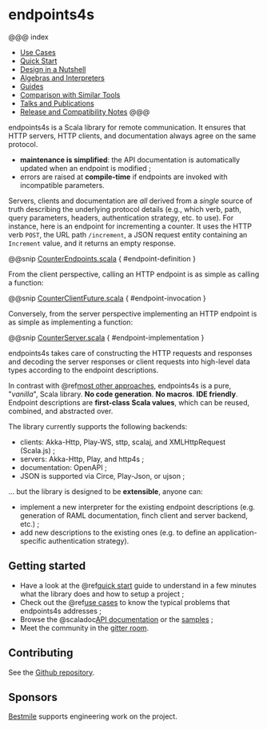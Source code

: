 endpoints4s
===========

@@@ index
* [Use Cases](use-cases.md)
* [Quick Start](quick-start.md)
* [Design in a Nutshell](design.md)
* [Algebras and Interpreters](algebras-and-interpreters.md)
* [Guides](guides.md)
* [Comparison with Similar Tools](comparison.md)
* [Talks and Publications](talks.md)
* [Release and Compatibility Notes](release-and-compatibility-notes.md)
@@@

endpoints4s is a Scala library for remote communication. It ensures
that HTTP servers, HTTP clients, and documentation always agree on the same protocol.

- **maintenance is simplified**: the API documentation is automatically updated when an endpoint is modified ;
- errors are raised at **compile-time** if endpoints are invoked with incompatible parameters.

Servers, clients and documentation are *all* derived from a *single* source of truth describing the underlying
protocol details (e.g., which verb, path, query parameters, headers, authentication strategy, etc. to
use). For instance, here is an endpoint for incrementing a counter. It uses the HTTP verb `POST`, the URL path
`/increment`, a JSON request entity containing an `Increment` value, and it returns an empty response.

@@snip [CounterEndpoints.scala](/documentation/examples/quickstart/endpoints/src/main/scala/quickstart/CounterEndpoints.scala) { #endpoint-definition }

From the client perspective, calling an HTTP endpoint is as simple as calling a function:

@@snip [CounterClientFuture.scala](/documentation/examples/quickstart/client/src/main/scala/quickstart/CounterClientFuture.scala) { #endpoint-invocation }

Conversely, from the server perspective implementing an HTTP endpoint is as simple as implementing a function:

@@snip [CounterServer.scala](/documentation/examples/quickstart/server/src/main/scala/quickstart/CounterServer.scala) { #endpoint-implementation }

endpoints4s takes care of constructing the HTTP requests and responses and decoding the server
responses or client requests into high-level data types according to the endpoint descriptions.

In contrast with @ref[most other approaches](comparison.md), endpoints4s is a pure, "*vanilla*", Scala library.
**No code generation**. **No macros**. **IDE friendly**. Endpoint descriptions are **first-class Scala values**,
which can be reused, combined, and abstracted over.

The library currently supports the following backends:

- clients: Akka-Http, Play-WS, sttp, scalaj, and XMLHttpRequest (Scala.js) ;
- servers: Akka-Http, Play, and http4s ;
- documentation: OpenAPI ;
- JSON is supported via Circe, Play-Json, or ujson ;

… but the library is designed to be **extensible**, anyone can:

- implement a new interpreter for the existing endpoint descriptions (e.g. generation of RAML
  documentation, finch client and server backend, etc.) ;
- add new descriptions to the existing ones (e.g. to define an application-specific authentication
  strategy).

## Getting started

- Have a look at the @ref[quick start](quick-start.md) guide to understand
  in a few minutes what the library does and how to setup a project ;
- Check out the @ref[use cases](use-cases.md) to know the typical problems that endpoints4s addresses ;
- Browse the @scaladoc[API documentation](endpoints4s.index) or the
  [samples](https://github.com/endpoints4s/endpoints4s/tree/master/documentation/examples) ;
- Meet the community in the [gitter room](https://gitter.im/endpoints4s/endpoints4s).

## Contributing

See the [Github repository](https://github.com/endpoints4s/endpoints4s).

## Sponsors

[Bestmile](https://bestmile.com) supports engineering work on the project.
